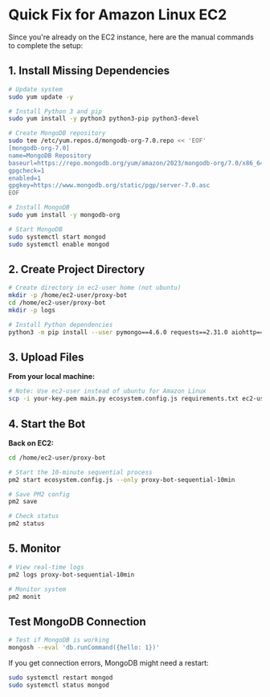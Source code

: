 # Quick Fix for Amazon Linux EC2

Since you're already on the EC2 instance, here are the manual commands to complete the setup:

## 1. Install Missing Dependencies

```bash
# Update system
sudo yum update -y

# Install Python 3 and pip
sudo yum install -y python3 python3-pip python3-devel

# Create MongoDB repository
sudo tee /etc/yum.repos.d/mongodb-org-7.0.repo << 'EOF'
[mongodb-org-7.0]
name=MongoDB Repository
baseurl=https://repo.mongodb.org/yum/amazon/2023/mongodb-org/7.0/x86_64/
gpgcheck=1
enabled=1
gpgkey=https://www.mongodb.org/static/pgp/server-7.0.asc
EOF

# Install MongoDB
sudo yum install -y mongodb-org

# Start MongoDB
sudo systemctl start mongod
sudo systemctl enable mongod
```

## 2. Create Project Directory

```bash
# Create directory in ec2-user home (not ubuntu)
mkdir -p /home/ec2-user/proxy-bot
cd /home/ec2-user/proxy-bot
mkdir -p logs

# Install Python dependencies
python3 -m pip install --user pymongo==4.6.0 requests==2.31.0 aiohttp==3.9.1
```

## 3. Upload Files

**From your local machine:**
```bash
# Note: Use ec2-user instead of ubuntu for Amazon Linux
scp -i your-key.pem main.py ecosystem.config.js requirements.txt ec2-user@your-ec2-ip:/home/ec2-user/proxy-bot/
```

## 4. Start the Bot

**Back on EC2:**
```bash
cd /home/ec2-user/proxy-bot

# Start the 10-minute sequential process
pm2 start ecosystem.config.js --only proxy-bot-sequential-10min

# Save PM2 config
pm2 save

# Check status
pm2 status
```

## 5. Monitor

```bash
# View real-time logs
pm2 logs proxy-bot-sequential-10min

# Monitor system
pm2 monit
```

## Test MongoDB Connection

```bash
# Test if MongoDB is working
mongosh --eval 'db.runCommand({hello: 1})'
```

If you get connection errors, MongoDB might need a restart:
```bash
sudo systemctl restart mongod
sudo systemctl status mongod
```